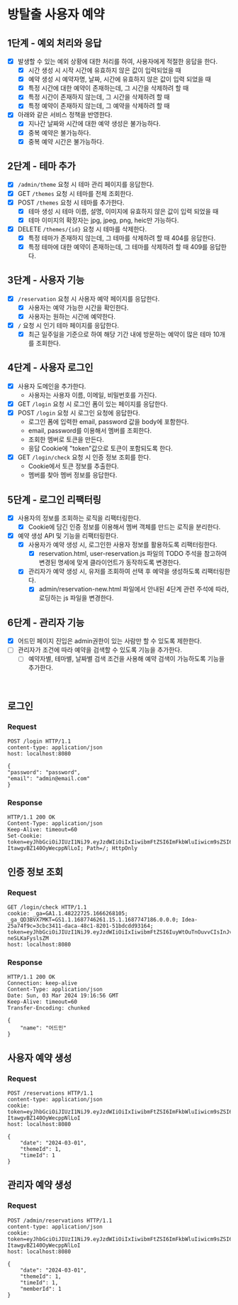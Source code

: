 # 방탈출 사용자 예약

## 1단계 - 예외 처리와 응답

- [x] 발생할 수 있는 예외 상황에 대한 처리를 하여, 사용자에게 적절한 응답을 한다.
    - [x] 시간 생성 시 시작 시간에 유효하지 않은 값이 입력되었을 때
    - [x] 예약 생성 시 예약자명, 날짜, 시간에 유효하지 않은 값이 입력 되었을 때
    - [x] 특정 시간에 대한 예약이 존재하는데, 그 시간을 삭제하려 할 때
    - [x] 특정 시간이 존재하지 않는데, 그 시간을 삭제하려 할 때
    - [x] 특정 예약이 존재하지 않는데, 그 예약을 삭제하려 할 때
- [x] 아래와 같은 서비스 정책을 반영한다.
    - [x] 지나간 날짜와 시간에 대한 예약 생성은 불가능하다.
    - [x] 중복 예약은 불가능하다.
    - [x] 중복 예약 시간은 불가능하다.

## 2단계 - 테마 추가

- [x] `/admin/theme` 요청 시 테마 관리 페이지를 응답한다.
- [x] GET `/themes` 요청 시 테마를 전체 조회한다.
- [x] POST `/themes` 요청 시 테마를 추가한다.
    - [x] 테마 생성 시 테마 이름, 설명, 이미지에 유효하지 않은 값이 입력 되었을 때
    - [x] 테마 이미지의 확장자는 jpg, jpeg, png, heic만 가능하다.
- [x] DELETE `/themes/{id}` 요청 시 테마를 삭제한다.
    - [x] 특정 테마가 존재하지 않는데, 그 테마를 삭제하려 할 때 404를 응답한다.
    - [x] 특정 테마에 대한 예약이 존재하는데, 그 테마를 삭제하려 할 때 409를 응답한다.

## 3단계 - 사용자 기능

- [x] `/reservation` 요청 시 사용자 예약 페이지를 응답한다.
    - [x] 사용자는 예약 가능한 시간을 확인한다.
    - [x] 사용자는 원하는 시간에 예약한다.
- [x] `/` 요청 시 인기 테마 페이지를 응답한다.
    - [x] 최근 일주일을 기준으로 하여 해당 기간 내에 방문하는 예약이 많은 테마 10개를 조회한다.

## 4단계 - 사용자 로그인 

- [x] 사용자 도메인을 추가한다.
  - 사용자는 사용자 이름, 이메일, 비밀번호를 가진다.
- [x] GET `/login` 요청 시 로그인 폼이 있는 페이지를 응답한다.
- [x] POST `/login` 요청 시 로그인 요청에 응답한다.
  - 로그인 폼에 입력한 email, password 값을 body에 포함한다.
  - email, password를 이용해서 멤버를 조회한다.
  - 조회한 멤버로 토큰을 만든다.
  - 응답 Cookie에 "token"값으로 토큰이 포함되도록 한다.
- [x] GET `/login/check` 요청 시 인증 정보 조회를 한다.
  - Cookie에서 토큰 정보를 추출한다.
  - 멤버를 찾아 멤버 정보를 응답한다.

## 5단계 - 로그인 리팩터링

- [x] 사용자의 정보를 조회하는 로직을 리팩터링한다.
  - [x] Cookie에 담긴 인증 정보를 이용해서 멤버 객체를 만드는 로직을 분리한다.
- [x] 예약 생성 API 및 기능을 리팩터링한다.
  - [x] 사용자가 예약 생성 시, 로그인한 사용자 정보를 활용하도록 리팩터링한다.
    - [x] reservation.html, user-reservation.js 파일의 TODO 주석을 참고하여 변경된 명세에 맞게 클라이언트가 동작하도록 변경한다.
  - [x] 관리자가 예약 생성 시, 유저를 조회하여 선택 후 예약을 생성하도록 리팩터링한다.
    - [x] admin/reservation-new.html 파일에서 안내된 4단계 관련 주석에 따라, 로딩하는 js 파일을 변경한다.

## 6단계 - 관리자 기능

- [x] 어드민 페이지 진입은 admin권한이 있는 사람만 할 수 있도록 제한한다.
- [ ] 관리자가 조건에 따라 예약을 검색할 수 있도록 기능을 추가한다.
  - [ ] 예약자별, 테마별, 날짜별 검색 조건을 사용해 예약 검색이 가능하도록 기능을 추가한다.

<br>

## 로그인 

### Request
```
POST /login HTTP/1.1
content-type: application/json
host: localhost:8080

{
"password": "password",
"email": "admin@email.com"
}
```

### Response
```
HTTP/1.1 200 OK
Content-Type: application/json
Keep-Alive: timeout=60
Set-Cookie: token=eyJhbGciOiJIUzI1NiJ9.eyJzdWIiOiIxIiwibmFtZSI6ImFkbWluIiwicm9sZSI6IkFETUlOIn0.cwnHsltFeEtOzMHs2Q5-ItawgvBZ140OyWecppNlLoI; Path=/; HttpOnly
```

## 인증 정보 조회

### Request
```
GET /login/check HTTP/1.1
cookie: _ga=GA1.1.48222725.1666268105; _ga_QD3BVX7MKT=GS1.1.1687746261.15.1.1687747186.0.0.0; Idea-25a74f9c=3cbc3411-daca-48c1-8201-51bdcdd93164; token=eyJhbGciOiJIUzI1NiJ9.eyJzdWIiOiIxIiwibmFtZSI6IuyWtOuTnOuvvCIsInJvbGUiOiJBRE1JTiJ9.vcK93ONRQYPFCxT5KleSM6b7cl1FE-neSLKaFyslsZM
host: localhost:8080
```

### Response
```
HTTP/1.1 200 OK
Connection: keep-alive
Content-Type: application/json
Date: Sun, 03 Mar 2024 19:16:56 GMT
Keep-Alive: timeout=60
Transfer-Encoding: chunked

{
    "name": "어드민"
}
```

## 사용자 예약 생성 

### Request
```
POST /reservations HTTP/1.1
content-type: application/json
cookie: token=eyJhbGciOiJIUzI1NiJ9.eyJzdWIiOiIxIiwibmFtZSI6ImFkbWluIiwicm9sZSI6IkFETUlOIn0.cwnHsltFeEtOzMHs2Q5-ItawgvBZ140OyWecppNlLoI
host: localhost:8080

{
    "date": "2024-03-01",
    "themeId": 1,
    "timeId": 1
}
```

## 관리자 예약 생성

### Request
```
POST /admin/reservations HTTP/1.1
content-type: application/json
cookie: token=eyJhbGciOiJIUzI1NiJ9.eyJzdWIiOiIxIiwibmFtZSI6ImFkbWluIiwicm9sZSI6IkFETUlOIn0.cwnHsltFeEtOzMHs2Q5-ItawgvBZ140OyWecppNlLoI
host: localhost:8080

{
    "date": "2024-03-01",
    "themeId": 1,
    "timeId": 1,
    "memberId": 1
}
```
